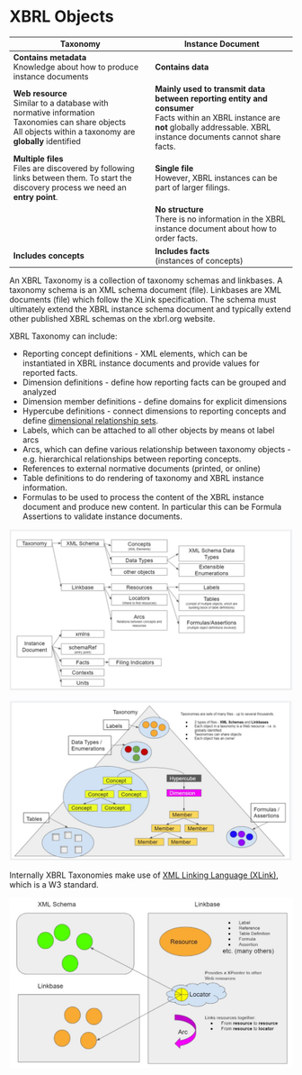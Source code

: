 # XBRL Objects

| **Taxonomy**                                                 | **Instance Document**                                        |
| ------------------------------------------------------------ | ------------------------------------------------------------ |
| **Contains metadata**<br/>Knowledge about how to produce instance documents | **Contains data**                                            |
| **Web resource**<br/>Similar to a database with normative information<br/>Taxonomies can share objects</br>All objects within a taxonomy are **globally** identified | **Mainly used to transmit data between reporting entity and consumer**<br/>Facts within an XBRL instance are **not** globally addressable. XBRL instance documents cannot share facts. |
| **Multiple files**<br/>Files are discovered by following links between them. To start the discovery process we need an **entry point**. | **Single file**<br/>However, XBRL instances can be part of larger filings. |
|                                                              | **No structure** <br/>There is no information in the XBRL instance document about how to order facts. |
| **Includes concepts**                                        | **Includes facts**<br/>(instances of concepts)               |

An XBRL Taxonomy is a collection of taxonomy schemas and linkbases. A taxonomy schema is an XML schema document (file). Linkbases are XML documents (file) which follow the XLink specification. The schema must ultimately extend the XBRL instance schema document and typically extend other published XBRL schemas on the xbrl.org website.

XBRL Taxonomy can include: 

- Reporting concept definitions - XML elements, which can be instantiated in XBRL instance documents and provide values for reported facts.
- Dimension definitions - define how reporting facts can be grouped and analyzed
- Dimension member definitions - define domains for explicit dimensions
- Hypercube definitions - connect dimensions to reporting concepts and define [dimensional relationship sets](http://www.xbrl.org/specification/dimensions/rec-2012-01-25/dimensions-rec-2006-09-18+corrected-errata-2012-01-25-clean.html#term-dimensional-relationship-set). 
- Labels, which can be attached to all other objects by means ot label arcs
- Arcs, which can define various relationship between taxonomy objects - e.g. hierarchical relationships between reporting concepts.
- References to external normative documents (printed, or online)
- Table definitions to do rendering of taxonomy and XBRL instance information.
- Formulas to be used to process the content of the XBRL instance document and produce new content. In particular this can be Formula Assertions to validate instance documents.

![objects](objects.jpg)

![taxonomy](xdt.jpg)

Internally XBRL Taxonomies make use of [XML Linking Language (XLink)](https://www.w3.org/TR/xlink11/), which is a W3 standard.

![xlink](xlink.jpg)
